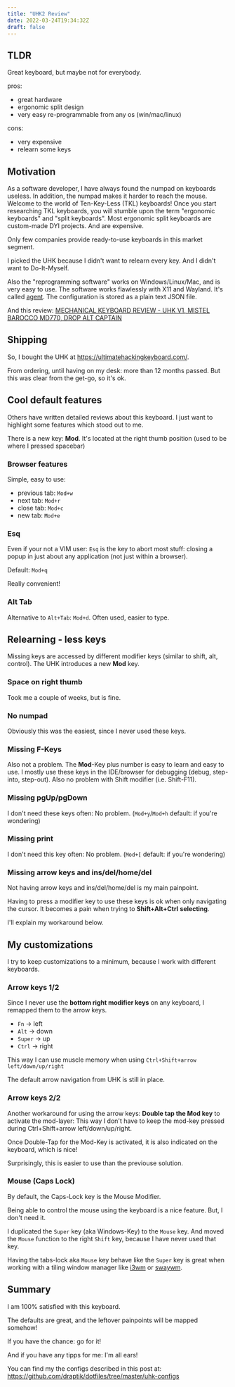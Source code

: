 ```yaml
---
title: "UHK2 Review"
date: 2022-03-24T19:34:32Z
draft: false
---
```


## TLDR

Great keyboard, but maybe not for everybody.

pros:

- great hardware
- ergonomic split design
- very easy re-programmable from any os (win/mac/linux)

cons:

- very expensive
- relearn some keys

## Motivation

As a software developer, I have always found the numpad on keyboards useless.
In addition, the numpad makes it harder to reach the mouse.
Welcome to the world of Ten-Key-Less (TKL) keyboards!
Once you start researching TKL keyboards, you will stumble upon the term "ergonomic keyboards" and
"split keyboards".
Most ergonomic split keyboards are custom-made DYI projects. And are expensive.

Only few companies provide ready-to-use keyboards in this market segment.

I picked the UHK because I didn't want to relearn every key. And I didn't want to Do-It-Myself.

Also the "reprogramming software" works on Windows/Linux/Mac, and is
very easy to use. The software works flawlessly with X11 and
Wayland. It's called
[agent](https://github.com/UltimateHackingKeyboard/agent). The
configuration is stored as a plain text JSON file.

And this review: [MECHANICAL KEYBOARD REVIEW - UHK V1, MISTEL BAROCCO
MD770, DROP ALT
CAPTAIN](https://developerlife.com/2021/03/09/mechanical-keyboard-review/)

## Shipping

So, I bought the UHK at https://ultimatehackingkeyboard.com/.

From ordering, until having on my desk: more than 12 months
passed. But this was clear from the get-go, so it's ok.

## Cool default features

Others have written detailed reviews about this keyboard. I just want to highlight some features which stood out to me.

There is a new key: **Mod**. It's located at the right thumb position (used to be where I pressed spacebar)

### Browser features

Simple, easy to use:

- previous tab: `Mod+w`
- next tab: `Mod+r`
- close tab: `Mod+c`
- new tab: `Mod+e`

### Esq

Even if your not a VIM user: `Esq` is the key to abort most stuff: closing a popup in just about any
application (not just within a browser).

Default: `Mod+q`

Really convenient!

### Alt Tab

Alternative to `Alt+Tab`: `Mod+d`. Often used, easier to type.

## Relearning - less keys

Missing keys are accessed by different modifier keys (similar to shift, alt, control).
The UHK introduces a new **Mod** key.

### Space on right thumb

Took me a couple of weeks, but is fine.

### No numpad

Obviously this was the easiest, since I never used these keys.

### Missing F-Keys

Also not a problem. The **Mod**-Key plus number is easy to learn and easy to use.
I mostly use these keys in the IDE/browser for debugging (debug, step-into, step-out).
Also no problem with Shift modifier (i.e. Shift-F11).

### Missing pgUp/pgDown

I don't need these keys often: No problem. (`Mod+y`/`Mod+h` default: if you're wondering)

### Missing print

I don't need this key often: No problem. (`Mod+[` default: if you're wondering)

### Missing arrow keys and ins/del/home/del

Not having arrow keys and ins/del/home/del is my main painpoint.

Having to press a modifier key to use these keys is ok when only navigating the cursor.
It becomes a pain when trying to **Shift+Alt+Ctrl** **selecting**.

I'll explain my workaround below.

## My customizations

I try to keep customizations to a minimum, because I work with different keyboards.

### Arrow keys 1/2

Since I never use the **bottom right modifier keys** on any keyboard, I remapped them to the arrow keys.

- `Fn` -> left
- `Alt` -> down
- `Super` -> up
- `Ctrl` -> right

This way I can use muscle memory when using `Ctrl+Shift+arrow left/down/up/right`

The default arrow navigation from UHK is still in place.

### Arrow keys 2/2

Another workaround for using the arrow keys: **Double tap the Mod key** to activate the mod-layer: This
way I don't have to keep the mod-key pressed during Ctrl+Shift+arrow left/down/up/right.

Once Double-Tap for the Mod-Key is activated, it is also indicated on the keyboard, which is nice!

Surprisingly, this is easier to use than the previouse solution.

### Mouse (Caps Lock)

By default, the Caps-Lock key is the Mouse Modifier.

Being able to control the mouse using the keyboard is a nice feature.
But, I don't need it.

I duplicated the `Super` key (aka Windows-Key) to the `Mouse` key.
And moved the `Mouse` function to the right `Shift` key, because I have never used that key.

Having the tabs-lock aka `Mouse` key behave like the `Super` key is great when working with a tiling
window manager like [i3wm](https://i3wm.org/) or [swaywm](https://swaywm.org/).

## Summary

I am 100% satisfied with this keyboard.

The defaults are great, and the leftover painpoints will be mapped somehow!

If you have the chance: go for it!

And if you have any tipps for me: I'm all ears!

You can find my the configs described in this post at:
https://github.com/draptik/dotfiles/tree/master/uhk-configs

